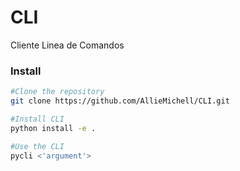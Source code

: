 # CLI
Cliente Linea de Comandos

### Install 
```bash
#Clone the repository
git clone https://github.com/AllieMichell/CLI.git

#Install CLI 
python install -e .

#Use the CLI 
pycli <'argument'>
```